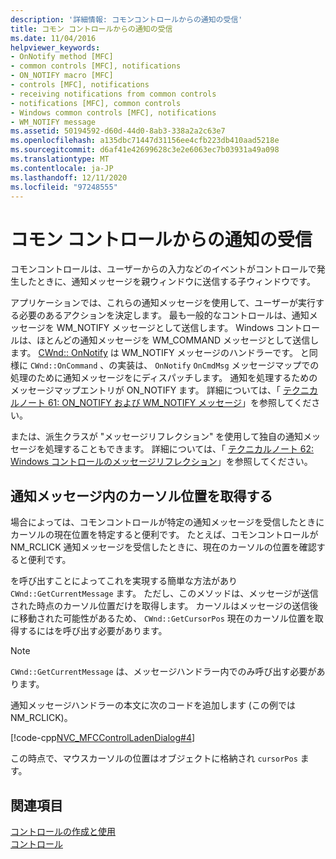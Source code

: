 ```yaml
---
description: '詳細情報: コモンコントロールからの通知の受信'
title: コモン コントロールからの通知の受信
ms.date: 11/04/2016
helpviewer_keywords:
- OnNotify method [MFC]
- common controls [MFC], notifications
- ON_NOTIFY macro [MFC]
- controls [MFC], notifications
- receiving notifications from common controls
- notifications [MFC], common controls
- Windows common controls [MFC], notifications
- WM_NOTIFY message
ms.assetid: 50194592-d60d-44d0-8ab3-338a2a2c63e7
ms.openlocfilehash: a135dbc71447d31156ee4cfb223db410aad5218e
ms.sourcegitcommit: d6af41e42699628c3e2e6063ec7b03931a49a098
ms.translationtype: MT
ms.contentlocale: ja-JP
ms.lasthandoff: 12/11/2020
ms.locfileid: "97248555"
---
```

# <a name="receiving-notification-from-common-controls"></a>コモン コントロールからの通知の受信

コモンコントロールは、ユーザーからの入力などのイベントがコントロールで発生したときに、通知メッセージを親ウィンドウに送信する子ウィンドウです。

アプリケーションでは、これらの通知メッセージを使用して、ユーザーが実行する必要のあるアクションを決定します。 最も一般的なコントロールは、通知メッセージを WM_NOTIFY メッセージとして送信します。 Windows コントロールは、ほとんどの通知メッセージを WM_COMMAND メッセージとして送信します。 [CWnd:: OnNotify](../mfc/reference/cwnd-class.md#onnotify) は WM_NOTIFY メッセージのハンドラーです。 と同様に `CWnd::OnCommand` 、の実装は、 `OnNotify` `OnCmdMsg` メッセージマップでの処理のために通知メッセージをにディスパッチします。 通知を処理するためのメッセージマップエントリが ON_NOTIFY ます。 詳細については、「 [テクニカルノート 61: ON_NOTIFY および WM_NOTIFY メッセージ](../mfc/tn061-on-notify-and-wm-notify-messages.md)」を参照してください。

または、派生クラスが "メッセージリフレクション" を使用して独自の通知メッセージを処理することもできます。 詳細については、「 [テクニカルノート 62: Windows コントロールのメッセージリフレクション](../mfc/tn062-message-reflection-for-windows-controls.md)」を参照してください。

## <a name="retrieving-the-cursor-position-in-a-notification-message"></a>通知メッセージ内のカーソル位置を取得する

場合によっては、コモンコントロールが特定の通知メッセージを受信したときにカーソルの現在位置を特定すると便利です。 たとえば、コモンコントロールが NM_RCLICK 通知メッセージを受信したときに、現在のカーソルの位置を確認すると便利です。

を呼び出すことによってこれを実現する簡単な方法があり `CWnd::GetCurrentMessage` ます。 ただし、このメソッドは、メッセージが送信された時点のカーソル位置だけを取得します。 カーソルはメッセージの送信後に移動された可能性があるため、 `CWnd::GetCursorPos` 現在のカーソル位置を取得するにはを呼び出す必要があります。

> [!NOTE]
> `CWnd::GetCurrentMessage` は、メッセージハンドラー内でのみ呼び出す必要があります。

通知メッセージハンドラーの本文に次のコードを追加します (この例では NM_RCLICK)。

[!code-cpp[NVC_MFCControlLadenDialog#4](../mfc/codesnippet/cpp/receiving-notification-from-common-controls_1.cpp)]

この時点で、マウスカーソルの位置はオブジェクトに格納され `cursorPos` ます。

## <a name="see-also"></a>関連項目

[コントロールの作成と使用](../mfc/making-and-using-controls.md)<br/>
[コントロール](../mfc/controls-mfc.md)
